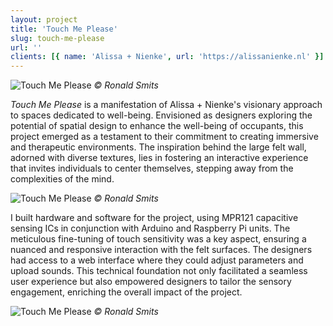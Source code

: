 ```yaml
---
layout: project
title: 'Touch Me Please'
slug: touch-me-please
url: ''
clients: [{ name: 'Alissa + Nienke', url: 'https://alissanienke.nl' }]
---
```


![Touch Me Please](./tmp-1.jpg)
*© Ronald Smits*

*Touch Me Please* is a manifestation of Alissa + Nienke's visionary approach to spaces dedicated to well-being. Envisioned as designers exploring the potential of spatial design to enhance the well-being of occupants, this project emerged as a testament to their commitment to creating immersive and therapeutic environments. The inspiration behind the large felt wall, adorned with diverse textures, lies in fostering an interactive experience that invites individuals to center themselves, stepping away from the complexities of the mind.

![Touch Me Please](./tmp-2.jpg)
*© Ronald Smits*

I built hardware and software for the project, using MPR121 capacitive sensing ICs in conjunction with Arduino and Raspberry Pi units. The meticulous fine-tuning of touch sensitivity was a key aspect, ensuring a nuanced and responsive interaction with the felt surfaces. The designers had access to a web interface where they could adjust parameters and upload sounds. This technical foundation not only facilitated a seamless user experience but also empowered designers to tailor the sensory engagement, enriching the overall impact of the project.

![Touch Me Please](./tmp-3.jpg)
*© Ronald Smits*
